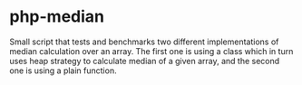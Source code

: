 # php-median

Small script that tests and benchmarks two different implementations
of median calculation over an array. The first one is using a class
which in turn uses heap strategy to calculate median of a given array,
and the second one is using a plain function.